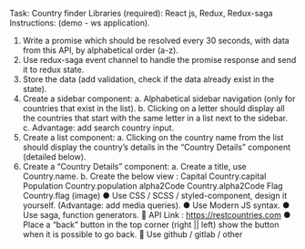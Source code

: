 Task: Country finder
Libraries (required): React js, Redux, Redux-saga
Instructions: (demo - ws application).
1. Write a promise which should be resolved every 30 seconds, with data from this API, by
alphabetical order (a-z).
2. Use redux-saga event channel to handle the promise response and send it to redux state.
3. Store the data (add validation, check if the data already exist in the state).
4. Create a sidebar component:
a. Alphabetical sidebar navigation (only for countries that exist in the list).
b. Clicking on a letter should display all the countries that start with the same letter in a list next
to the sidebar.
c. Advantage: add search country input.
5. Create a list component:
a. Clicking on the country name from the list should display the country’s details in the “Country
Details” component (detailed below).
6. Create a “Country Details” component:
a. Create a title, use Country.name.
b. Create the below view :
Capital Country.capital
Population Country.population
alpha2Code Country.alpha2Code
Flag Country.flag (image)
● Use CSS / SCSS / styled-component, design it yourself. (Advantage: add media queries).
● Use Modern JS syntax.
● Use saga, function generators.
 API Link : https://restcountries.com
● Place a “back” button in the top corner (right || left) show the button when it is possible to go back.
 Use github / gitlab / other